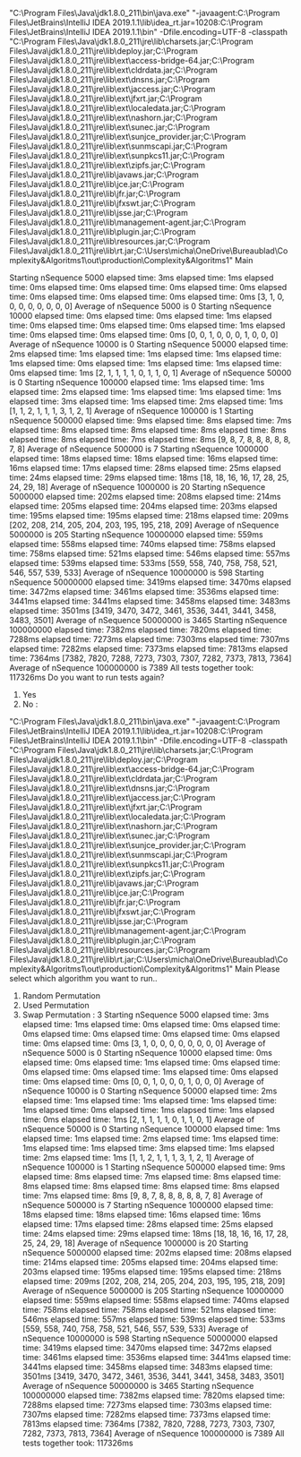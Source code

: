"C:\Program Files\Java\jdk1.8.0_211\bin\java.exe" "-javaagent:C:\Program Files\JetBrains\IntelliJ IDEA 2019.1.1\lib\idea_rt.jar=10208:C:\Program Files\JetBrains\IntelliJ IDEA 2019.1.1\bin" -Dfile.encoding=UTF-8 -classpath "C:\Program Files\Java\jdk1.8.0_211\jre\lib\charsets.jar;C:\Program Files\Java\jdk1.8.0_211\jre\lib\deploy.jar;C:\Program Files\Java\jdk1.8.0_211\jre\lib\ext\access-bridge-64.jar;C:\Program Files\Java\jdk1.8.0_211\jre\lib\ext\cldrdata.jar;C:\Program Files\Java\jdk1.8.0_211\jre\lib\ext\dnsns.jar;C:\Program Files\Java\jdk1.8.0_211\jre\lib\ext\jaccess.jar;C:\Program Files\Java\jdk1.8.0_211\jre\lib\ext\jfxrt.jar;C:\Program Files\Java\jdk1.8.0_211\jre\lib\ext\localedata.jar;C:\Program Files\Java\jdk1.8.0_211\jre\lib\ext\nashorn.jar;C:\Program Files\Java\jdk1.8.0_211\jre\lib\ext\sunec.jar;C:\Program Files\Java\jdk1.8.0_211\jre\lib\ext\sunjce_provider.jar;C:\Program Files\Java\jdk1.8.0_211\jre\lib\ext\sunmscapi.jar;C:\Program Files\Java\jdk1.8.0_211\jre\lib\ext\sunpkcs11.jar;C:\Program Files\Java\jdk1.8.0_211\jre\lib\ext\zipfs.jar;C:\Program Files\Java\jdk1.8.0_211\jre\lib\javaws.jar;C:\Program Files\Java\jdk1.8.0_211\jre\lib\jce.jar;C:\Program Files\Java\jdk1.8.0_211\jre\lib\jfr.jar;C:\Program Files\Java\jdk1.8.0_211\jre\lib\jfxswt.jar;C:\Program Files\Java\jdk1.8.0_211\jre\lib\jsse.jar;C:\Program Files\Java\jdk1.8.0_211\jre\lib\management-agent.jar;C:\Program Files\Java\jdk1.8.0_211\jre\lib\plugin.jar;C:\Program Files\Java\jdk1.8.0_211\jre\lib\resources.jar;C:\Program Files\Java\jdk1.8.0_211\jre\lib\rt.jar;C:\Users\micha\OneDrive\Bureaublad\Complexity&Algoritms1\out\production\Complexity&Algoritms1" Main

Starting nSequence 5000
elapsed time: 3ms
elapsed time: 1ms
elapsed time: 0ms
elapsed time: 0ms
elapsed time: 0ms
elapsed time: 0ms
elapsed time: 0ms
elapsed time: 0ms
elapsed time: 0ms
elapsed time: 0ms
[3, 1, 0, 0, 0, 0, 0, 0, 0, 0]
Average of nSequence 5000 is 0
Starting nSequence 10000
elapsed time: 0ms
elapsed time: 0ms
elapsed time: 1ms
elapsed time: 0ms
elapsed time: 0ms
elapsed time: 0ms
elapsed time: 1ms
elapsed time: 0ms
elapsed time: 0ms
elapsed time: 0ms
[0, 0, 1, 0, 0, 0, 1, 0, 0, 0]
Average of nSequence 10000 is 0
Starting nSequence 50000
elapsed time: 2ms
elapsed time: 1ms
elapsed time: 1ms
elapsed time: 1ms
elapsed time: 1ms
elapsed time: 0ms
elapsed time: 1ms
elapsed time: 1ms
elapsed time: 0ms
elapsed time: 1ms
[2, 1, 1, 1, 1, 0, 1, 1, 0, 1]
Average of nSequence 50000 is 0
Starting nSequence 100000
elapsed time: 1ms
elapsed time: 1ms
elapsed time: 2ms
elapsed time: 1ms
elapsed time: 1ms
elapsed time: 1ms
elapsed time: 3ms
elapsed time: 1ms
elapsed time: 2ms
elapsed time: 1ms
[1, 1, 2, 1, 1, 1, 3, 1, 2, 1]
Average of nSequence 100000 is 1
Starting nSequence 500000
elapsed time: 9ms
elapsed time: 8ms
elapsed time: 7ms
elapsed time: 8ms
elapsed time: 8ms
elapsed time: 8ms
elapsed time: 8ms
elapsed time: 8ms
elapsed time: 7ms
elapsed time: 8ms
[9, 8, 7, 8, 8, 8, 8, 8, 7, 8]
Average of nSequence 500000 is 7
Starting nSequence 1000000
elapsed time: 18ms
elapsed time: 18ms
elapsed time: 16ms
elapsed time: 16ms
elapsed time: 17ms
elapsed time: 28ms
elapsed time: 25ms
elapsed time: 24ms
elapsed time: 29ms
elapsed time: 18ms
[18, 18, 16, 16, 17, 28, 25, 24, 29, 18]
Average of nSequence 1000000 is 20
Starting nSequence 5000000
elapsed time: 202ms
elapsed time: 208ms
elapsed time: 214ms
elapsed time: 205ms
elapsed time: 204ms
elapsed time: 203ms
elapsed time: 195ms
elapsed time: 195ms
elapsed time: 218ms
elapsed time: 209ms
[202, 208, 214, 205, 204, 203, 195, 195, 218, 209]
Average of nSequence 5000000 is 205
Starting nSequence 10000000
elapsed time: 559ms
elapsed time: 558ms
elapsed time: 740ms
elapsed time: 758ms
elapsed time: 758ms
elapsed time: 521ms
elapsed time: 546ms
elapsed time: 557ms
elapsed time: 539ms
elapsed time: 533ms
[559, 558, 740, 758, 758, 521, 546, 557, 539, 533]
Average of nSequence 10000000 is 598
Starting nSequence 50000000
elapsed time: 3419ms
elapsed time: 3470ms
elapsed time: 3472ms
elapsed time: 3461ms
elapsed time: 3536ms
elapsed time: 3441ms
elapsed time: 3441ms
elapsed time: 3458ms
elapsed time: 3483ms
elapsed time: 3501ms
[3419, 3470, 3472, 3461, 3536, 3441, 3441, 3458, 3483, 3501]
Average of nSequence 50000000 is 3465
Starting nSequence 100000000
elapsed time: 7382ms
elapsed time: 7820ms
elapsed time: 7288ms
elapsed time: 7273ms
elapsed time: 7303ms
elapsed time: 7307ms
elapsed time: 7282ms
elapsed time: 7373ms
elapsed time: 7813ms
elapsed time: 7364ms
[7382, 7820, 7288, 7273, 7303, 7307, 7282, 7373, 7813, 7364]
Average of nSequence 100000000 is 7389
All tests together took: 117326ms
Do you want to run tests again?
1) Yes
2) No
:

"C:\Program Files\Java\jdk1.8.0_211\bin\java.exe" "-javaagent:C:\Program Files\JetBrains\IntelliJ IDEA 2019.1.1\lib\idea_rt.jar=10208:C:\Program Files\JetBrains\IntelliJ IDEA 2019.1.1\bin" -Dfile.encoding=UTF-8 -classpath "C:\Program Files\Java\jdk1.8.0_211\jre\lib\charsets.jar;C:\Program Files\Java\jdk1.8.0_211\jre\lib\deploy.jar;C:\Program Files\Java\jdk1.8.0_211\jre\lib\ext\access-bridge-64.jar;C:\Program Files\Java\jdk1.8.0_211\jre\lib\ext\cldrdata.jar;C:\Program Files\Java\jdk1.8.0_211\jre\lib\ext\dnsns.jar;C:\Program Files\Java\jdk1.8.0_211\jre\lib\ext\jaccess.jar;C:\Program Files\Java\jdk1.8.0_211\jre\lib\ext\jfxrt.jar;C:\Program Files\Java\jdk1.8.0_211\jre\lib\ext\localedata.jar;C:\Program Files\Java\jdk1.8.0_211\jre\lib\ext\nashorn.jar;C:\Program Files\Java\jdk1.8.0_211\jre\lib\ext\sunec.jar;C:\Program Files\Java\jdk1.8.0_211\jre\lib\ext\sunjce_provider.jar;C:\Program Files\Java\jdk1.8.0_211\jre\lib\ext\sunmscapi.jar;C:\Program Files\Java\jdk1.8.0_211\jre\lib\ext\sunpkcs11.jar;C:\Program Files\Java\jdk1.8.0_211\jre\lib\ext\zipfs.jar;C:\Program Files\Java\jdk1.8.0_211\jre\lib\javaws.jar;C:\Program Files\Java\jdk1.8.0_211\jre\lib\jce.jar;C:\Program Files\Java\jdk1.8.0_211\jre\lib\jfr.jar;C:\Program Files\Java\jdk1.8.0_211\jre\lib\jfxswt.jar;C:\Program Files\Java\jdk1.8.0_211\jre\lib\jsse.jar;C:\Program Files\Java\jdk1.8.0_211\jre\lib\management-agent.jar;C:\Program Files\Java\jdk1.8.0_211\jre\lib\plugin.jar;C:\Program Files\Java\jdk1.8.0_211\jre\lib\resources.jar;C:\Program Files\Java\jdk1.8.0_211\jre\lib\rt.jar;C:\Users\micha\OneDrive\Bureaublad\Complexity&Algoritms1\out\production\Complexity&Algoritms1" Main
Please select which algorithm you want to run..
1) Random Permutation
2) Used Permutation
3) Swap Permutation
: 3
Starting nSequence 5000
elapsed time: 3ms
elapsed time: 1ms
elapsed time: 0ms
elapsed time: 0ms
elapsed time: 0ms
elapsed time: 0ms
elapsed time: 0ms
elapsed time: 0ms
elapsed time: 0ms
elapsed time: 0ms
[3, 1, 0, 0, 0, 0, 0, 0, 0, 0]
Average of nSequence 5000 is 0
Starting nSequence 10000
elapsed time: 0ms
elapsed time: 0ms
elapsed time: 1ms
elapsed time: 0ms
elapsed time: 0ms
elapsed time: 0ms
elapsed time: 1ms
elapsed time: 0ms
elapsed time: 0ms
elapsed time: 0ms
[0, 0, 1, 0, 0, 0, 1, 0, 0, 0]
Average of nSequence 10000 is 0
Starting nSequence 50000
elapsed time: 2ms
elapsed time: 1ms
elapsed time: 1ms
elapsed time: 1ms
elapsed time: 1ms
elapsed time: 0ms
elapsed time: 1ms
elapsed time: 1ms
elapsed time: 0ms
elapsed time: 1ms
[2, 1, 1, 1, 1, 0, 1, 1, 0, 1]
Average of nSequence 50000 is 0
Starting nSequence 100000
elapsed time: 1ms
elapsed time: 1ms
elapsed time: 2ms
elapsed time: 1ms
elapsed time: 1ms
elapsed time: 1ms
elapsed time: 3ms
elapsed time: 1ms
elapsed time: 2ms
elapsed time: 1ms
[1, 1, 2, 1, 1, 1, 3, 1, 2, 1]
Average of nSequence 100000 is 1
Starting nSequence 500000
elapsed time: 9ms
elapsed time: 8ms
elapsed time: 7ms
elapsed time: 8ms
elapsed time: 8ms
elapsed time: 8ms
elapsed time: 8ms
elapsed time: 8ms
elapsed time: 7ms
elapsed time: 8ms
[9, 8, 7, 8, 8, 8, 8, 8, 7, 8]
Average of nSequence 500000 is 7
Starting nSequence 1000000
elapsed time: 18ms
elapsed time: 18ms
elapsed time: 16ms
elapsed time: 16ms
elapsed time: 17ms
elapsed time: 28ms
elapsed time: 25ms
elapsed time: 24ms
elapsed time: 29ms
elapsed time: 18ms
[18, 18, 16, 16, 17, 28, 25, 24, 29, 18]
Average of nSequence 1000000 is 20
Starting nSequence 5000000
elapsed time: 202ms
elapsed time: 208ms
elapsed time: 214ms
elapsed time: 205ms
elapsed time: 204ms
elapsed time: 203ms
elapsed time: 195ms
elapsed time: 195ms
elapsed time: 218ms
elapsed time: 209ms
[202, 208, 214, 205, 204, 203, 195, 195, 218, 209]
Average of nSequence 5000000 is 205
Starting nSequence 10000000
elapsed time: 559ms
elapsed time: 558ms
elapsed time: 740ms
elapsed time: 758ms
elapsed time: 758ms
elapsed time: 521ms
elapsed time: 546ms
elapsed time: 557ms
elapsed time: 539ms
elapsed time: 533ms
[559, 558, 740, 758, 758, 521, 546, 557, 539, 533]
Average of nSequence 10000000 is 598
Starting nSequence 50000000
elapsed time: 3419ms
elapsed time: 3470ms
elapsed time: 3472ms
elapsed time: 3461ms
elapsed time: 3536ms
elapsed time: 3441ms
elapsed time: 3441ms
elapsed time: 3458ms
elapsed time: 3483ms
elapsed time: 3501ms
[3419, 3470, 3472, 3461, 3536, 3441, 3441, 3458, 3483, 3501]
Average of nSequence 50000000 is 3465
Starting nSequence 100000000
elapsed time: 7382ms
elapsed time: 7820ms
elapsed time: 7288ms
elapsed time: 7273ms
elapsed time: 7303ms
elapsed time: 7307ms
elapsed time: 7282ms
elapsed time: 7373ms
elapsed time: 7813ms
elapsed time: 7364ms
[7382, 7820, 7288, 7273, 7303, 7307, 7282, 7373, 7813, 7364]
Average of nSequence 100000000 is 7389
All tests together took: 117326ms